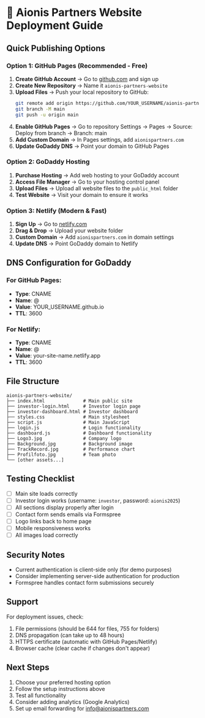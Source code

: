 # 🚀 Aionis Partners Website Deployment Guide

## Quick Publishing Options

### Option 1: GitHub Pages (Recommended - Free)
1. **Create GitHub Account** → Go to [github.com](https://github.com) and sign up
2. **Create New Repository** → Name it `aionis-partners-website`
3. **Upload Files** → Push your local repository to GitHub:
   ```bash
   git remote add origin https://github.com/YOUR_USERNAME/aionis-partners-website.git
   git branch -M main
   git push -u origin main
   ```
4. **Enable GitHub Pages** → Go to repository Settings → Pages → Source: Deploy from branch → Branch: main
5. **Add Custom Domain** → In Pages settings, add `aionispartners.com`
6. **Update GoDaddy DNS** → Point your domain to GitHub Pages

### Option 2: GoDaddy Hosting
1. **Purchase Hosting** → Add web hosting to your GoDaddy account
2. **Access File Manager** → Go to your hosting control panel
3. **Upload Files** → Upload all website files to the `public_html` folder
4. **Test Website** → Visit your domain to ensure it works

### Option 3: Netlify (Modern & Fast)
1. **Sign Up** → Go to [netlify.com](https://netlify.com)
2. **Drag & Drop** → Upload your website folder
3. **Custom Domain** → Add `aionispartners.com` in domain settings
4. **Update DNS** → Point GoDaddy domain to Netlify

## DNS Configuration for GoDaddy

### For GitHub Pages:
- **Type**: CNAME
- **Name**: @
- **Value**: YOUR_USERNAME.github.io
- **TTL**: 3600

### For Netlify:
- **Type**: CNAME
- **Name**: @
- **Value**: your-site-name.netlify.app
- **TTL**: 3600

## File Structure
```
aionis-partners-website/
├── index.html              # Main public site
├── investor-login.html     # Investor login page
├── investor-dashboard.html # Investor dashboard
├── styles.css              # Main stylesheet
├── script.js               # Main JavaScript
├── login.js                # Login functionality
├── dashboard.js            # Dashboard functionality
├── Logo3.jpg               # Company logo
├── Background.jpg          # Background image
├── TrackRecord.jpg         # Performance chart
├── Profilfoto.jpg          # Team photo
└── [other assets...]
```

## Testing Checklist
- [ ] Main site loads correctly
- [ ] Investor login works (username: `investor`, password: `aionis2025`)
- [ ] All sections display properly after login
- [ ] Contact form sends emails via Formspree
- [ ] Logo links back to home page
- [ ] Mobile responsiveness works
- [ ] All images load correctly

## Security Notes
- Current authentication is client-side only (for demo purposes)
- Consider implementing server-side authentication for production
- Formspree handles contact form submissions securely

## Support
For deployment issues, check:
1. File permissions (should be 644 for files, 755 for folders)
2. DNS propagation (can take up to 48 hours)
3. HTTPS certificate (automatic with GitHub Pages/Netlify)
4. Browser cache (clear cache if changes don't appear)

## Next Steps
1. Choose your preferred hosting option
2. Follow the setup instructions above
3. Test all functionality
4. Consider adding analytics (Google Analytics)
5. Set up email forwarding for info@aionispartners.com 